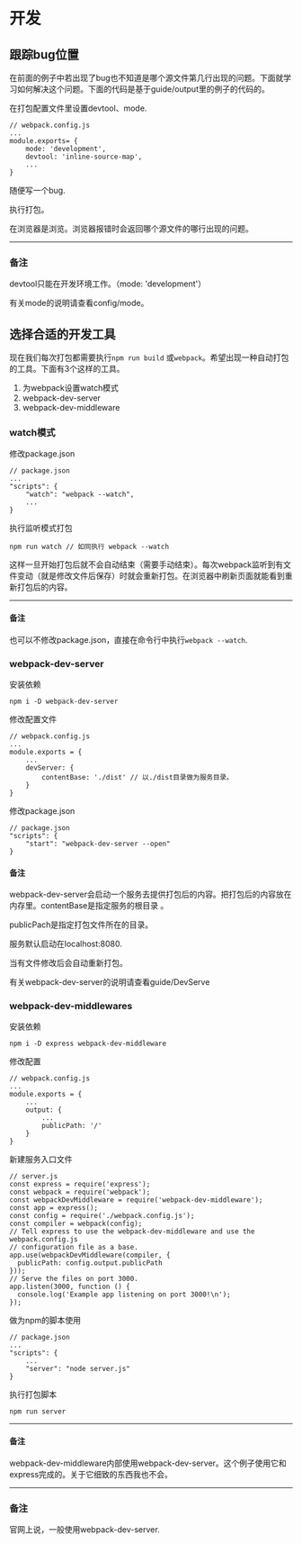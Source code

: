 # 开发

## 跟踪bug位置

在前面的例子中若出现了bug也不知道是哪个源文件第几行出现的问题。下面就学习如何解决这个问题。下面的代码是基于guide/output里的例子的代码的。

在打包配置文件里设置devtool、mode.

```
// webpack.config.js
...
module.exports= {
	mode: 'development',
	devtool: 'inline-source-map',
	...
}
```

随便写一个bug.

执行打包。

在浏览器是浏览。浏览器报错时会返回哪个源文件的哪行出现的问题。

***

### 备注

devtool只能在开发环境工作。（mode: 'development'）

有关mode的说明请查看config/mode。

## 选择合适的开发工具

现在我们每次打包都需要执行`npm run build` 或`webpack`。希望出现一种自动打包的工具。下面有3个这样的工具。

1. 为webpack设置watch模式
2. webpack-dev-server
3. webpack-dev-middleware

### watch模式

修改package.json

```
// package.json
...
"scripts": {
	"watch": "webpack --watch",
	...
}
```

执行监听模式打包

```
npm run watch // 如同执行 webpack --watch
```

这样一旦开始打包后就不会自动结束（需要手动结束）。每次webpack监听到有文件变动（就是修改文件后保存）时就会重新打包。在浏览器中刷新页面就能看到重新打包后的内容。

***

#### 备注

也可以不修改package.json，直接在命令行中执行`webpack --watch`.

### webpack-dev-server

安装依赖

```
npm i -D webpack-dev-server
```

修改配置文件

```
// webpack.config.js
...
module.exports = {
	...
	devServer: {
		contentBase: './dist' // 以./dist目录做为服务目录。
	}
}
```

修改package.json

```
// package.json
"scripts": {
	"start": "webpack-dev-server --open"
}
```

#### 备注

webpack-dev-server会启动一个服务去提供打包后的内容。把打包后的内容放在内存里。contentBase是指定服务的根目录 。

publicPach是指定打包文件所在的目录。

服务默认启动在localhost:8080.

当有文件修改后会自动重新打包。

有关webpack-dev-server的说明请查看guide/DevServe

### webpack-dev-middlewares

安装依赖

```
npm i -D express webpack-dev-middleware
```

修改配置

```
// webpack.config.js
...
module.exports = {
	...
	output: {
		...
		publicPath: '/'
	}
}
```

新建服务入口文件

```
// server.js
const express = require('express');
const webpack = require('webpack');
const webpackDevMiddleware = require('webpack-dev-middleware');
const app = express();
const config = require('./webpack.config.js');
const compiler = webpack(config);
// Tell express to use the webpack-dev-middleware and use the webpack.config.js
// configuration file as a base.
app.use(webpackDevMiddleware(compiler, {
  publicPath: config.output.publicPath
}));
// Serve the files on port 3000.
app.listen(3000, function () {
  console.log('Example app listening on port 3000!\n');
});
```

做为npm的脚本使用

```
// package.json
...
"scripts": {
	...
	"server": "node server.js"
}
```

执行打包脚本

```
npm run server
```

***

#### 备注

webpack-dev-middleware内部使用webpack-dev-server。这个例子使用它和express完成的。关于它细致的东西我也不会。

***

### 备注

官网上说，一般使用webpack-dev-server.